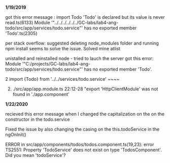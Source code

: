 **1/19/2019**

got this error message : 
import Todo
'Todo' is declared but its value is never read.ts(6133)
Module '"../../../../../../GC-labs/lab4-ang-todo/src/app/services/todo.service"' has no exported member 'Todo'.ts(2305)

per stack overflow: 
 suggested deleting node_modules folder and running npm install seems to solve the issue. Solved mine atlist 

 unistalled and reinstalled node - tried to lauch the server got this error:
 Module '"C:/projects/GC-labs/lab4-ang-todo/src/app/services/todo.service"' has no exported member 'Todo'.

2 import {Todo} from '../../services/todo.service'
          ~~~~

2. ./src/app/app.module.ts 22:12-28
"export 'HttpClientModule' was not found in './app.component' 

**1/22/2020**

recieved this error message when I changed the capitalization on the on the constructor in the todo.service 

Fixed the issue by also changing the casing on the this.todoService in the ngOnInit()

 ERROR in src/app/components/todos/todos.component.ts(19,23): error TS2551: Property 'TodoService' does not exist on type 'TodosComponent'. Did you mean 'todoService'?